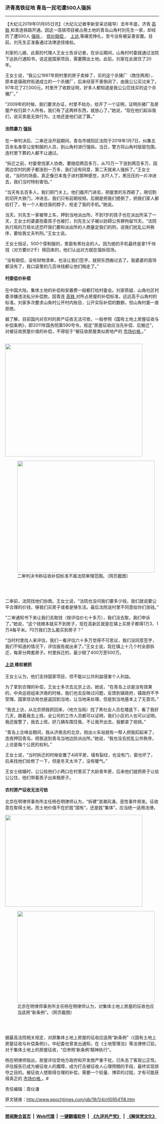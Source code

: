 ### 济青高铁征地 青岛一民宅遭500人强拆
------------------------

<p>
 【大纪元2019年01月05日讯】（大纪元记者李新安采访报导）去年年底，济青
 <a href="http://www.epochtimes.com/gb/tag/%E9%AB%98%E9%93%81.html">
  高铁
 </a>
 和青连铁路开通。因这一高铁项目被占用土地的青岛山角村刘先生一家，却经历了遭500人
 <a href="http://www.epochtimes.com/gb/tag/%E5%BC%BA%E6%8B%86.html">
  强拆
 </a>
 、
 <a href="http://www.epochtimes.com/gb/tag/%E4%BD%8E%E4%BB%B7%E8%B5%94%E5%81%BF.html">
  低价赔偿
 </a>
 、
 <a href="http://www.epochtimes.com/gb/tag/%E4%B8%8A%E8%AE%BF.html">
  上访
 </a>
 等痛苦挣扎，至今没有被妥善安置。目前，刘先生正准备通过法律途径维权。
</p>
<p>
 刘家的儿媳、此案的代理人王女士告诉记者，在诉讼期间，山角村村委就通过法院下达执行通知书，说这是国家项目，需要腾出土地。此前，刘家在此居住了20年。
</p>
<p>
 王女士说，“我公公1997年把村里的房子卖掉了，买的这个杀猪厂（商住两用），原本是镇政府街道成立的一个杀猪厂，后来经营不善倒闭了，由我公公买过来了。97年花了27,000元，村里开了收款证明，好多人都知道是我公公花钱买的这个杀猪厂。”
</p>
<p>
 “2009年的时候，我们要求办证，村里不给办，给开了一个证明，证明杀猪厂及房屋产权归其个人所有。我们有了这两样东西，就放心了。”她说，“现在他们起诉我们，说买卖是无效行为，土地还是他们说了算。”
</p>
<h4>
 法院暴力
 <a href="http://www.epochtimes.com/gb/tag/%E5%BC%BA%E6%8B%86.html">
  强拆
 </a>
</h4>
<p>
 在一审判决后、二审还没开庭期间，青岛市城阳区法院于2018年1月7日，纠集五百余名身穿公安制服的人员，到山角村进行强拆。当日，警方将山角村层层包围，连村里下葬的人都不让通过。
</p>
<p>
 “拆迁之前，村委曾找家人协商，要赔偿两百多万，从70万一下涨到两百多万，因周边农村的房子都涨到一万多，我们没有同意，第二天就来人强拆了。”王女士说，“当时的场面，真正像日本鬼子进村那种感觉，太吓人了，黑压压的一片冲进去，我们当时特别害怕。”
</p>
<p>
 “当天有五百多人，我们把门关上。他们撬开门进去，把屋里的东西砸了，用切割机切开大铁门，冲进去，我们只有前期视频。后期是把我们摁倒了，把我们家人都给打了，有一个人勒住我的脖子，抢走了我的手机。”她说。
</p>
<p>
 当天，刘先生一家被带上车，押到当地派出所，不到1岁的孩子也在派出所呆了一天，王女士的婆婆抱着孩子也被打，刘先生父子被以妨碍公务罪拘留15天。“法院执行局的万局长还恐吓我们要和派出所的人商量定我们的刑，说我们扰乱公共秩序，要给我丈夫判刑。”王女士说。
</p>
<p>
 王女士指证，500个穿制服的，里面有黑社会的人。因为她的手机最终是拿1千块钱（对方要价2千）赎回来的，他们认出对方就在强拆现场。
</p>
<p>
 “没有赔偿，没有财物清单，也没让我们签字，就把东西搬过去了。我婆婆的首饰都没有了，我口袋里的几百块钱都让他们掏走了。”
</p>
<h4>
 村委低价补偿
</h4>
<p>
 在中国大陆，集体土地的补偿和安置费一般都打给村委会。刘家质疑，山角社区村委涉嫌违法私分补偿款。因青连
 <a href="http://www.epochtimes.com/gb/tag/%E9%AB%98%E9%93%81.html">
  高铁
 </a>
 对所占房屋的补偿标准，远远高于山角村的标准。刘家多次要求山角村公开村内账目，公开实际补偿的数额，但山角村委一直拒绝。
</p>
<p>
 据了解，目前国内对农村的房产征收无法可依，一般参照《国有土地上房屋征收与补偿条例》，即2011年国务院第590号令。规定“房屋征收应当先补偿、后搬迁”，对被征收房屋价值的补偿，不得低于“被征收房屋类似房地产的
 <a href="http://www.epochtimes.com/gb/tag/%E5%B8%82%E5%9C%BA%E4%BB%B7%E6%A0%BC.html">
  市场价格
 </a>
 。”
</p>
<p>
 <a href="http://i.epochtimes.com/assets/uploads/2019/01/123_meitu_5.jpg">
  <br/>
 </a>
 <a href="http://i.epochtimes.com/assets/uploads/2019/01/123_meitu_5.jpg">
  <img alt="" class="aligncenter wp-image-10954258 size-medium" height="368" src="http://i.epochtimes.com/assets/uploads/2019/01/123_meitu_5-450x368.jpg" width="450"/>
 </a>
</p>
<figure class="wp-caption aligncenter" id="attachment_10954263" style="width: 450px">
 <a href="http://i.epochtimes.com/assets/uploads/2019/01/1234_meitu_1.jpg">
  <img alt="" class="wp-image-10954263 size-medium" height="365" src="http://i.epochtimes.com/assets/uploads/2019/01/1234_meitu_1-450x365.jpg" width="450"/>
 </a>
 <br/><figcaption class="wp-caption-text">
  二审判决书称征收补偿标准不属法院审理范围。（网页截图）
 </figcaption><br/>
</figure><br/>
<p>
 二审前，法院找他们协商。王女士说，“法院也没问我们要多少钱，我们就说要公平合理的价钱，够我们买房子或者是够生活。最后法院说村里不同意给你们涨钱。”
</p>
<p>
 “二审通知书下来让我们去取钱（按评估价七十多万），我们没去取，我们申诉了。”她说，“这个钱根本就买不到房子，现在高新区就是在镇上买房子都得1万3、1万4每平米。70万我们怎么能买到房子？”
</p>
<p>
 “当时村里找人来评估，我们一看评估六十多万觉得不可思议，我们没同意签字，我们不知道的情况下，评估报告就出来了。”王女士说，现在镇上十几个村全部拆迁，每家分两套房子。村里拆迁的，最少赔了400万至500万。
</p>
<h4>
 <a href="http://www.epochtimes.com/gb/tag/%E4%B8%8A%E8%AE%BF.html">
  上访
 </a>
 维权被抓
</h4>
<p>
 王女士认为，他们支持国家项目，但不能以公共利益侵害个人利益。
</p>
<p>
 为了拿到合理的补偿，王女士多次去北京上访。她说，“在青岛上访是没有效果的，中央巡视组来济南的时候，我们也去反映过问题，反馈到镇政府，镇政府不予受理。国家信访局也是返回到当地，让当地来处理，但是到当地基本上了无音讯。”
</p>
<p>
 “我去上访，从北京把我抓回来，（地方当局）找了黑社会人员在楼底下，看了我好几天，跟着我去上班，全公司的工作人员都可以证明，我们小区的人也可以证明。我还报警了，我去上班，好几辆车围住我，不让我开出去，我都录了视频。”
</p>
<p>
 “青岛上合峰会期间，我从济南去的北京，刚出火车站就有一帮人把我扣起来了，连夜押回青岛，把我送到青岛当地边防派出所。”她说，“我也没去扰乱公共秩序，上访是每个公民的权利。”
</p>
<p>
 王女士说，“当时拆迁的时候安置了4间平房，墙有裂纹，也没有门，窗也坏了，后来找他们给修了一下，但是冬天太冷了，没有暖气。”
</p>
<p>
 王女士结婚时，公公给他们小两口在村里买了大龄青年房，后来他们就把房子让给公公住，他们带着孩子出来租房子。
</p>
<h4>
 农村房产征收无法可依
</h4>
<p>
 北京在明律师事务所主任杨在明律师认为，“拆建”浪潮风涌，恶性事件频发。征收意在取得土地，而土地价值不在於姓“国有”，还是姓“集体”，应当统一适用法律。
</p>
<p>
 <a href="http://i.epochtimes.com/assets/uploads/2019/01/11-1.jpg">
  <img alt="" class="aligncenter wp-image-10954229 size-medium" height="300" src="http://i.epochtimes.com/assets/uploads/2019/01/11-1-450x300.jpg" width="450"/>
  <br/>
 </a>
</p>
<figure class="wp-caption aligncenter" id="attachment_10954231" style="width: 450px">
 <a href="http://i.epochtimes.com/assets/uploads/2019/01/Q2_meitu_3.jpg">
  <img alt="" class="wp-image-10954231 size-medium" height="300" src="http://i.epochtimes.com/assets/uploads/2019/01/Q2_meitu_3-450x300.jpg" width="450"/>
 </a>
 <br/><figcaption class="wp-caption-text">
  北京在明律师事务所主任杨在明律师认为，对集体土地上房屋的征收也应当适用“新条例”。（网页截图）
 </figcaption><br/>
</figure><br/>
<p>
 据最高法院相关规定，对原集体土地上房屋的征收应适用“新条例”（《国有土地上房屋征收与补偿条例》）。中纪委也曾发出通知，在《土地管理法》等法律修订前，对于集体土地上的房屋征收，“应参照‘新条例’精神执行”。
</p>
<p>
 杨在明律师指出，房屋评估受地方政府和开发商严重干扰，已失去了客观公正性。评估报告已成为被征收人的魔障，成为打击被征收人心理预期的手段，最终实现掠夺之目的。被征收人想取得合理的补偿，需要一个较量、博弈的过程，才有可能获得真正的
 <a href="http://www.epochtimes.com/gb/tag/%E5%B8%82%E5%9C%BA%E4%BB%B7%E6%A0%BC.html">
  市场价格
 </a>
 。#
</p>
<p>
 责任编辑：周仪谦
</p>

原文链接：http://www.epochtimes.com/gb/19/1/4/n10954118.htm


------------------------
#### [禁闻聚合首页](https://github.com/gfw-breaker/banned-news/blob/master/README.md) &nbsp;|&nbsp; [Web代理](https://github.com/gfw-breaker/open-proxy/blob/master/README.md) &nbsp;|&nbsp; [一键翻墙软件](https://github.com/gfw-breaker/nogfw/blob/master/README.md) &nbsp;|&nbsp; [《九评共产党》](https://github.com/gfw-breaker/9ping.md/blob/master/README.md#九评之一评共产党是什么) &nbsp;|&nbsp; [《解体党文化》](https://github.com/gfw-breaker/jtdwh.md/blob/master/README.md#绪论)
